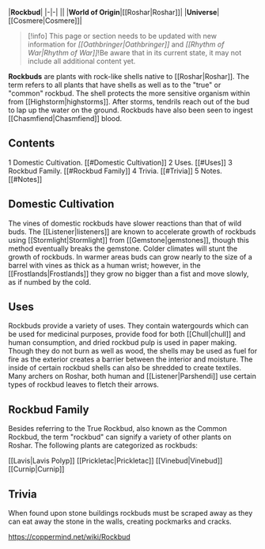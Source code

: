 |**Rockbud**|
|-|-|
||
|**World of Origin**|[[Roshar\|Roshar]]|
|**Universe**|[[Cosmere\|Cosmere]]|

> [!info] This page or section needs to be updated with new information for *[[Oathbringer\|Oathbringer]]* and *[[Rhythm of War\|Rhythm of War]]*!Be aware that in its current state, it may not include all additional content yet.

**Rockbuds** are plants with rock-like shells native to [[Roshar\|Roshar]]. The term refers to all plants that have shells as well as to the "true" or "common" rockbud. The shell protects the more sensitive organism within from [[Highstorm\|highstorms]]. After storms, tendrils reach out of the bud to lap up the water on the ground. Rockbuds have also been seen to ingest [[Chasmfiend\|Chasmfiend]] blood.

## Contents

1 Domestic Cultivation. [[#Domestic Cultivation]] 
2 Uses. [[#Uses]] 
3 Rockbud Family. [[#Rockbud Family]] 
4 Trivia. [[#Trivia]] 
5 Notes. [[#Notes]] 


## Domestic Cultivation
The vines of domestic rockbuds have slower reactions than that of wild buds. The [[Listener\|listeners]] are known to accelerate growth of rockbuds using [[Stormlight\|Stormlight]] from [[Gemstone\|gemstones]], though this method eventually breaks the gemstone. Colder climates will stunt the growth of rockbuds. In warmer areas buds can grow nearly to the size of a barrel with vines as thick as a human wrist; however, in the [[Frostlands\|Frostlands]] they grow no bigger than a fist and move slowly, as if numbed by the cold.

## Uses
Rockbuds provide a variety of uses. They contain watergourds which can be used for medicinal purposes, provide food for both [[Chull\|chull]] and human consumption, and dried rockbud pulp is used in paper making. Though they do not burn as well as wood, the shells may be used as fuel for fire as the exterior creates a barrier between the interior and moisture. The inside of certain rockbud shells can also be shredded to create textiles. Many archers on Roshar, both human and [[Listener\|Parshendi]] use certain types of rockbud leaves to fletch their arrows.

## Rockbud Family
Besides referring to the True Rockbud, also known as the Common Rockbud, the term "rockbud" can signify a variety of other plants on Roshar. The following plants are categorized as rockbuds:

[[Lavis\|Lavis Polyp]]
[[Prickletac\|Prickletac]]
[[Vinebud\|Vinebud]]
[[Curnip\|Curnip]]
## Trivia
When found upon stone buildings rockbuds must be scraped away as they can eat away the stone in the walls, creating pockmarks and cracks.


https://coppermind.net/wiki/Rockbud